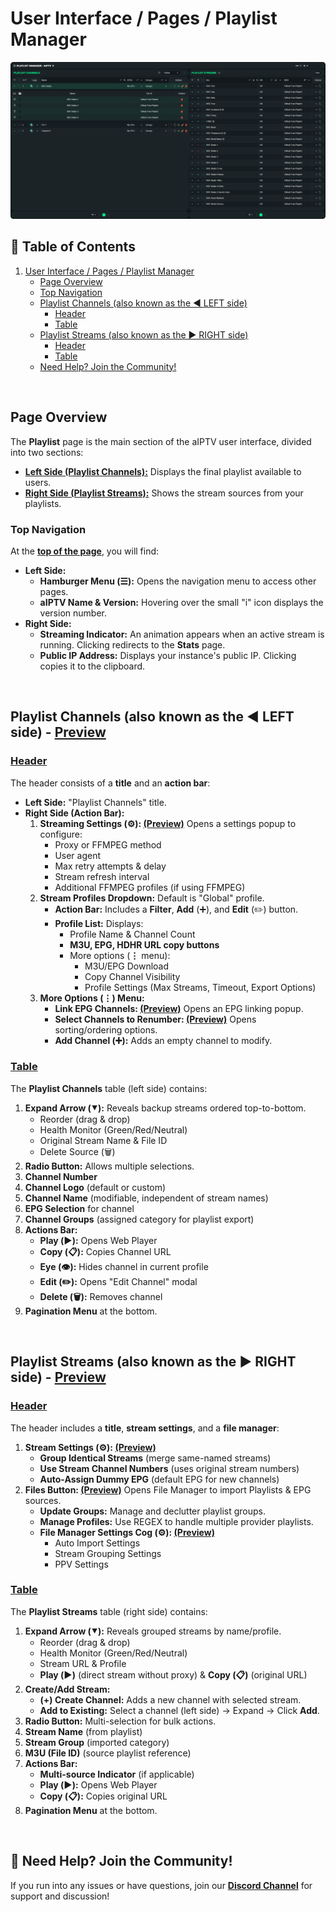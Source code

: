 # User Interface / Pages / Playlist Manager

![Homepage](../../Assets/Pages/Playlist/homepage.png)

## 📖 Table of Contents

1. [User Interface / Pages / Playlist Manager](#user-interface--pages--playlist-manager)
    - [Page Overview](#page-overview)
    - [Top Navigation](#top-navigation)
    - [Playlist Channels (also known as the ◀️ LEFT side)](#playlist-channels-also-known-as-the--left-side)
        - [Header](#header)
        - [Table](#table)
    - [Playlist Streams (also known as the ▶️ RIGHT side)](#playlist-streams-also-known-as-the-right-side)
        - [Header](#header-1)
        - [Table](#table-1)
    - [Need Help? Join the Community!](#need-help-join-the-community)

<br>

## Page Overview

The **Playlist** page is the main section of the aIPTV user interface, divided into two sections:
- **[Left Side (Playlist Channels):](../../Assets/Pages/Playlist/left_side.png)** Displays the final playlist available to users.
- **[Right Side (Playlist Streams):](../../Assets/Pages/Playlist/right_side.png)** Shows the stream sources from your playlists.

### Top Navigation
At the **[top of the page](../../Assets/Pages/Playlist/top_navigation.png)**, you will find:
- **Left Side:**
  - **Hamburger Menu (☰):** Opens the navigation menu to access other pages.
  - **aIPTV Name & Version:** Hovering over the small "i" icon displays the version number.
- **Right Side:**
  - **Streaming Indicator:** An animation appears when an active stream is running. Clicking redirects to the **Stats** page.
  - **Public IP Address:** Displays your instance's public IP. Clicking copies it to the clipboard.

<br>

## Playlist Channels (also known as the ◀️ LEFT side) - **[Preview](../../Assets/Pages/Playlist/left_side.png)**

### **[Header](../../Assets/Pages/Playlist/left_header.png)**
The header consists of a **title** and an **action bar**:
- **Left Side:** "Playlist Channels" title.
- **Right Side (Action Bar):**
  1. **Streaming Settings (⚙️): [(Preview)](../../Assets/Pages/Playlist/popup_streamin_settings.png)** Opens a settings popup to configure:
     - Proxy or FFMPEG method
     - User agent
     - Max retry attempts & delay
     - Stream refresh interval
     - Additional FFMPEG profiles (if using FFMPEG)
  2. **Stream Profiles Dropdown:** Default is "Global" profile.
     - **Action Bar:** Includes a **Filter**, **Add** (➕), and **Edit** (✏️) button.
     - **Profile List:** Displays:
       - Profile Name & Channel Count
       - **M3U, EPG, HDHR URL copy buttons**
       - More options (**⋮** menu):
         - M3U/EPG Download
         - Copy Channel Visibility
         - Profile Settings (Max Streams, Timeout, Export Options)
  3. **More Options (⋮) Menu:**
     - **Link EPG Channels: [(Preview)](../../Assets/Pages/Playlist/popup_link_epg_channels.png)** Opens an EPG linking popup.
     - **Select Channels to Renumber: [(Preview)](../../Assets/Pages/Playlist/popup_renumber_channels.png)** Opens sorting/ordering options.
     - **Add Channel (➕):** Adds an empty channel to modify.

### **[Table](../../Assets/Pages/Playlist/left_table.png)**
The **Playlist Channels** table (left side) contains:
1. **Expand Arrow (⯆):** Reveals backup streams ordered top-to-bottom.
   - Reorder (drag & drop)
   - Health Monitor (Green/Red/Neutral)
   - Original Stream Name & File ID
   - Delete Source (🗑️)
2. **Radio Button:** Allows multiple selections.
3. **Channel Number**
4. **Channel Logo** (default or custom)
5. **Channel Name** (modifiable, independent of stream names)
6. **EPG Selection** for channel
7. **Channel Groups** (assigned category for playlist export)
8. **Actions Bar:**
   - **Play (▶️):** Opens Web Player
   - **Copy (📋):** Copies Channel URL
   - **Eye (👁️):** Hides channel in current profile
   - **Edit (✏️):** Opens "Edit Channel" modal
   - **Delete (🗑️):** Removes channel
9. **Pagination Menu** at the bottom.

<br>

## Playlist Streams (also known as the ▶️ RIGHT side) - **[Preview](../../Assets/Pages/Playlist/right_side.png)**

### **[Header](../../Assets/Pages/Playlist/right_header.png)**
The header includes a **title**, **stream settings**, and a **file manager**:
1. **Stream Settings (⚙️): [(Preview)](../../Assets/Pages/Playlist/popup_stream_settings.png)**
   - **Group Identical Streams** (merge same-named streams)
   - **Use Stream Channel Numbers** (uses original stream numbers)
   - **Auto-Assign Dummy EPG** (default EPG for new channels)
2. **Files Button: [(Preview)](../../Assets/Pages/Playlist/popup_file_manager.png)** Opens File Manager to import Playlists & EPG sources.
   - **Update Groups:** Manage and declutter playlist groups.
   - **Manage Profiles:** Use REGEX to handle multiple provider playlists.
   - **File Manager Settings Cog (⚙️): [(Preview)](../../Assets/Pages/Playlist/popup_file_manager_settings.png)**
        - Auto Import Settings
        - Stream Grouping Settings
        - PPV Settings

### **[Table](../../Assets/Pages/Playlist/right_table.png)**
The **Playlist Streams** table (right side) contains:
1. **Expand Arrow (⯆):** Reveals grouped streams by name/profile.
   - Reorder (drag & drop)
   - Health Monitor (Green/Red/Neutral)
   - Stream URL & Profile
   - **Play (▶️)** (direct stream without proxy) & **Copy (📋)** (original URL)
2. **Create/Add Stream:**
   - **(+) Create Channel:** Adds a new channel with selected stream.
   - **Add to Existing:** Select a channel (left side) → Expand → Click **Add**.
3. **Radio Button:** Multi-selection for bulk actions.
4. **Stream Name** (from playlist)
5. **Stream Group** (imported category)
6. **M3U (File ID)** (source playlist reference)
7. **Actions Bar:**
   - **Multi-source Indicator** (if applicable)
   - **Play (▶️):** Opens Web Player
   - **Copy (📋):** Copies original URL
8. **Pagination Menu** at the bottom.

<br>

## 🔗 Need Help? Join the Community!
If you run into any issues or have questions, join our **[Discord Channel](https://discord.gg/tP3JcygCA8)** for support and discussion!

